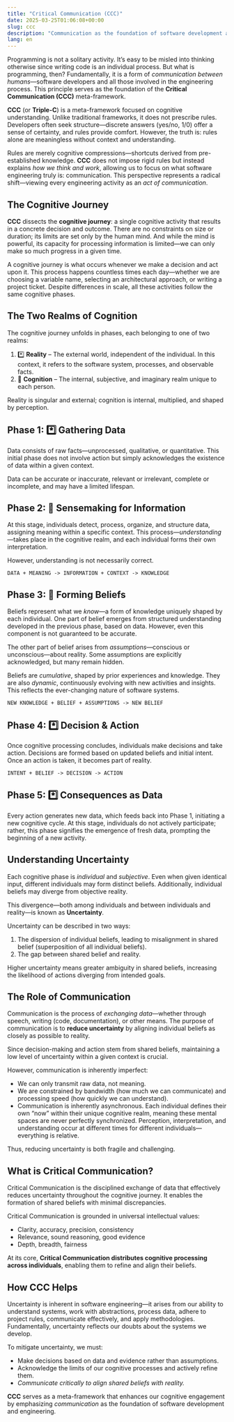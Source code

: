 ```yaml
---
title: "Critical Communication (CCC)"
date: 2025-03-25T01:06:08+00:00
slug: ccc
description: "Communication as the foundation of software development and engineering."
lang: en
---
```


Programming is not a solitary activity. It’s easy to be misled into thinking otherwise since writing code is an individual process. But what is programming, then? Fundamentally, it is a form of _communication between humans_—software developers and all those involved in the engineering process. This principle serves as the foundation of the **Critical Communication (CCC)** meta-framework.

**CCC** (or **Triple-C**) is a meta-framework focused on cognitive understanding. Unlike traditional frameworks, it does not prescribe rules. Developers often seek structure—discrete answers (yes/no, 1/0) offer a sense of certainty, and rules provide comfort. However, the truth is: rules alone are meaningless without context and understanding.

Rules are merely cognitive compressions—shortcuts derived from pre-established knowledge. **CCC** does not impose rigid rules but instead explains _how we think and work_, allowing us to focus on what software engineering truly is: communication. This perspective represents a radical shift—viewing every engineering activity as an _act of communication_.

## The Cognitive Journey

**CCC** dissects the **cognitive journey**: a single cognitive activity that results in a concrete decision and outcome. There are no constraints on size or duration; its limits are set only by the human mind. And while the mind is powerful, its capacity for processing information is limited—we can only make so much progress in a given time.

A cognitive journey is what occurs whenever we make a decision and act upon it. This process happens countless times each day—whether we are choosing a variable name, selecting an architectural approach, or writing a project ticket. Despite differences in scale, all these activities follow the same cognitive phases.

## The Two Realms of Cognition

The cognitive journey unfolds in phases, each belonging to one of two realms:

1. *️⃣ **Reality** – The external world, independent of the individual. In this context, it refers to the software system, processes, and observable facts.
2. 🧠 **Cognition** – The internal, subjective, and imaginary realm unique to each person.

Reality is singular and external; cognition is internal, multiplied, and shaped by perception.

## Phase 1: *️⃣ Gathering Data

Data consists of raw facts—unprocessed, qualitative, or quantitative. This initial phase does not involve action but simply acknowledges the existence of data within a given context.

Data can be accurate or inaccurate, relevant or irrelevant, complete or incomplete, and may have a limited lifespan.

## Phase 2: 🧠 Sensemaking for Information

At this stage, individuals detect, process, organize, and structure data, assigning meaning within a specific context. This process—_understanding_—takes place in the cognitive realm, and each individual forms their own interpretation.

However, understanding is not necessarily correct.

```plaintext
DATA + MEANING -> INFORMATION + CONTEXT -> KNOWLEDGE
```

## Phase 3: 🧠 Forming Beliefs

Beliefs represent what we _know_—a form of knowledge uniquely shaped by each individual. One part of belief emerges from structured understanding developed in the previous phase, based on data. However, even this component is not guaranteed to be accurate.

The other part of belief arises from _assumptions_—conscious or unconscious—about reality. Some assumptions are explicitly acknowledged, but many remain hidden.

Beliefs are _cumulative_, shaped by prior experiences and knowledge. They are also _dynamic_, continuously evolving with new activities and insights. This reflects the ever-changing nature of software systems.

```plaintext
NEW KNOWLEDGE + BELIEF + ASSUMPTIONS -> NEW BELIEF
```

## Phase 4: *️⃣ Decision & Action

Once cognitive processing concludes, individuals make decisions and take action. Decisions are formed based on updated beliefs and initial intent. Once an action is taken, it becomes part of reality.

```plaintext
INTENT + BELIEF -> DECISION -> ACTION
```

## Phase 5: *️⃣ Consequences as Data

Every action generates new data, which feeds back into Phase 1, initiating a new cognitive cycle. At this stage, individuals do not actively participate; rather, this phase signifies the emergence of fresh data, prompting the beginning of a new activity.

## Understanding Uncertainty

Each cognitive phase is _individual_ and _subjective_. Even when given identical input, different individuals may form distinct beliefs. Additionally, individual beliefs may diverge from objective reality.

This divergence—both among individuals and between individuals and reality—is known as **Uncertainty**.

Uncertainty can be described in two ways:

1. The dispersion of individual beliefs, leading to misalignment in shared belief (superposition of all individual beliefs).
2. The gap between shared belief and reality.

Higher uncertainty means greater ambiguity in shared beliefs, increasing the likelihood of actions diverging from intended goals.

## The Role of Communication

Communication is the process of _exchanging data_—whether through speech, writing (code, documentation), or other means. The purpose of communication is to **reduce uncertainty** by aligning individual beliefs as closely as possible to reality.

Since decision-making and action stem from shared beliefs, maintaining a low level of uncertainty within a given context is crucial.

However, communication is inherently imperfect:

+ We can only transmit raw data, not meaning.
+ We are constrained by bandwidth (how much we can communicate) and processing speed (how quickly we can understand).
+ Communication is inherently asynchronous. Each individual defines their own “now” within their unique cognitive realm, meaning these mental spaces are never perfectly synchronized. Perception, interpretation, and understanding occur at different times for different individuals—everything is relative.

Thus, reducing uncertainty is both fragile and challenging.

## What is Critical Communication?
Critical Communication is the disciplined exchange of data that effectively reduces uncertainty throughout the cognitive journey. It enables the formation of shared beliefs with minimal discrepancies.

Critical Communication is grounded in universal intellectual values:
+	Clarity, accuracy, precision, consistency
+	Relevance, sound reasoning, good evidence
+ Depth, breadth, fairness

At its core, **Critical Communication distributes cognitive processing across individuals**, enabling them to refine and align their beliefs.

## How CCC Helps

Uncertainty is inherent in software engineering—it arises from our ability to understand systems, work with abstractions, process data, adhere to project rules, communicate effectively, and apply methodologies. Fundamentally, uncertainty reflects our doubts about the systems we develop.

To mitigate uncertainty, we must:

+ Make decisions based on data and evidence rather than assumptions.
+ Acknowledge the limits of our cognitive processes and actively refine them.
+ _Communicate critically to align shared beliefs with reality._

**CCC** serves as a meta-framework that enhances our cognitive engagement by emphasizing _communication_ as the foundation of software development and engineering.
